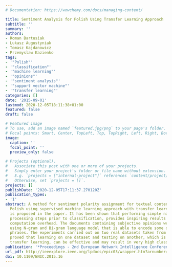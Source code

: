 ```yaml
---
# Documentation: https://wowchemy.com/docs/managing-content/

title: Sentiment Analysis for Polish Using Transfer Learning Approach
subtitle: ''
summary: ''
authors:
- Roman Bartusiak
- Lukasz Augustyniak
- Tomasz Kajdanowicz
- Przemyslaw Kazienko
tags:
- '"Polish"'
- '"classification"'
- '"machine learning"'
- '"opinions"'
- '"sentiment analysis"'
- '"support vector machine"'
- '"transfer learning"'
categories: []
date: '2015-09-01'
lastmod: 2020-12-05T18:11:38+01:00
featured: false
draft: false

# Featured image
# To use, add an image named `featured.jpg/png` to your page's folder.
# Focal points: Smart, Center, TopLeft, Top, TopRight, Left, Right, BottomLeft, Bottom, BottomRight.
image:
  caption: ''
  focal_point: ''
  preview_only: false

# Projects (optional).
#   Associate this post with one or more of your projects.
#   Simply enter your project's folder or file name without extension.
#   E.g. `projects = ["internal-project"]` references `content/project/deep-learning/index.md`.
#   Otherwise, set `projects = []`.
projects: []
publishDate: '2020-12-05T17:11:37.270120Z'
publication_types:
- '1'
abstract: A method for sentiment polarity assignment for textual content written in
  Polish using supervised machine learning approach with transfer learning scheme
  is proposed in the paper. It has been shown that performing simple natural language
  processing steps prior to classification, provides inspiring results without redundant
  computation overhead. The documents containing subjective opinions were classified
  using N-gram and Bi-gram language model that is able to encode some of complex word
  phrases. The experiments carried out on two real datasets taken from different domains
  proved that learning on one dataset and testing on another, which is commonly called
  transfer learning, can be effective and may result in very high classification quality.
publication: '*Proceedings - 2nd European Network Intelligence Conference, ENIC 2015*'
url_pdf: http://ieeexplore.ieee.org/lpdocs/epic03/wrapper.htm?arnumber=7321236
doi: 10.1109/ENIC.2015.16
---
```


